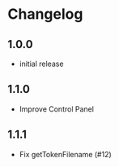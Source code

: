 # Changelog

## 1.0.0

- initial release


## 1.1.0

- Improve Control Panel

## 1.1.1

- Fix getTokenFilename (#12)
